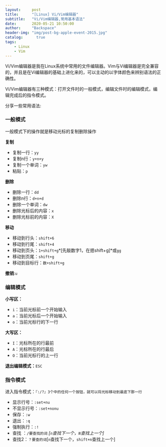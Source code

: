 ```yaml
---
layout:     post
title:      "[Linux] Vi/Vim编辑器"
subtitle:   "Vi/Vim编辑器,常用基本语法"
date:       2020-05-21 10:50:00
author:     "Backspace"
header-img: "img/post-bg-apple-event-2015.jpg"
catalog:      true
tags:
    - Linux
    - Vim
---
```


Vi/Vim编辑器是我在Linux系统中常用的文件编辑器。Vim与Vi编辑器是完全兼容的，并且是在Vi编辑器的基础上进化来的，可以主动的以字体颜色来辨别语法的正确性。

Vi/Vim编辑器有三种模式：打开文件时的一般模式，编辑文件时的编辑模式，编辑完成后的指令模式。

分享一些常用语法:

### 一般模式

一般模式下的操作就是移动光标的复制删除操作

**复制**

- 复制一行：`yy`
- 复制n行：`y+n+y`
- 复制一个单词：`yw`
- 粘贴：`p`

**删除**

- 删除一行：`dd`
- 删除n行：`d+n+d`
- 删除一个单词：`dw`
- 删除光标后的内容：`x`
- 删除光标前的内容：`X`

**移动**

- 移动到行头：`shift+6`
- 移动到行尾：`shift+4`
- 移动到页头：`1+shift+g`*[先敲数字1，在摁shift+g]*或`gg`
- 移动到页尾：`shift+g`
- 移动到目标行：`数+shift+g`

**撤销**:`u`



### 编辑模式

**小写区：**

- `i`：当前光标前一个开始输入
- `a`：当前光标后一个开始输入
- `o`：当前光标行的下一行

**大写区：**

- `I`：光标所在的行最前
- `A`：光标所在的行最后
- `O`：当前光标行的上一行

**退出编辑模式：**`ESC`

### 指令模式

进入指令模式：`『:/?』3个中的任何一个按钮，就可以将光标移动到最底下那一行`

- 显示行号：`:set+nu`
- 不显示行号：`:set+nonu`
- 保存：`:w`
- 退出：`:q`
- 强制执行：`:!`
- 查找 ：`/要查找的词`  *[`n`查找下一个，`N`查找上一个]*
- 查找2：`？要查的词`[`n`查找下一个，`shift+n`查找上一个]

